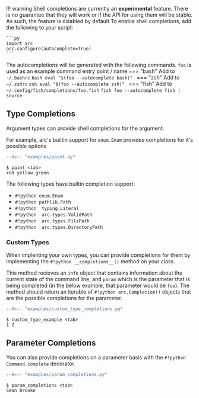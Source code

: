 !!! warning
    Shell completions are currently an
    **experimental** feature. There is no guarantee that they will work or if
    the API for using them will be stable. As such, the feature is disabled by default
    To enable shell completions, add the following to your script:

    ```py
    import arc
    arc.configure(autocomplete=True)
    ```

The autocompletions will be generated with the following
commands. `foo` is used as an example command entry point / name
=== "bash"
    Add to `~/.bashrc`
    ```bash
    eval "$(foo --autocomplete bash)"
    ```
=== "zsh"
    Add to `~/.zshrc`
    ```zsh
    eval "$(foo --autocomplete zsh)"
    ```
=== "fish"
    Add to `~/.config/fish/completions/foo.fish`
    ```fish
    foo --autocomplete fish | source
    ```

## Type Completions

Argument types can provide shell completions for the argument.

For example, arc's builtin support for `enum.Enum` provides completions for it's possible options
```py title="examples/paint.py"
--8<-- "examples/paint.py"
```

```console
$ paint <tab>
red yellow green
```

The following types have builtin completion support:

- `#!python enum.Enum`
- `#!python pathlib.Path`
- `#!python  typing.Literal`
- `#!python  arc.types.ValidPath`
- `#!python  arc.types.FilePath`
- `#!python  arc.types.DirectoryPath`

### Custom Types
When implenting your own types, you can provide completions for them by implementing the `#!python __completions__()` method on your class.

This method recieves an `info` object that contains information about the current state of the command line, and `param` which is the parameter that is being completed (in the below example, that parameter would be `foo`). The method should return an iterable of `#!python arc.Completion()` objects that are the possible completions for the parameter.

```py title="examples/custom_type_completions.py"
--8<-- "examples/custom_type_completions.py"
```

```console
$ custom_type_example <tab>
1 2
```

## Parameter Completions
You can also provide completions on a parameter basis with the `#!python Command.complete` decorator.
```py title="examples/param_completions.py"
--8<-- "examples/param_completions.py"
```

```console
$ param_completions <tab>
Sean Brooke
```
